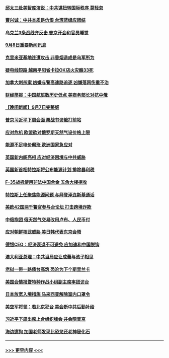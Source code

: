 #### [邱太三赴美智库演说：中共谋扭转国际秩序 莫轻忽](../pages/prog202/a103521413.md?t=09082351) 
#### [曹兴诚：中共本质是仇恨 台湾蓝绿应团结](../pages/prog202/a103521393.md?t=09082351) 
#### [乌克兰3条战线齐反击 普京开会和官员睡觉](../pages/prog202/a103521342.md?t=09082351) 
#### [9月8日重要新闻讯息](../pages/prog202/a103521283.md?t=09082351) 
#### [克里米亚基地连遭攻击 非香烟造成是乌军所为](../pages/prog202/a103521253.md?t=09082351) 
#### [疑电线短路 越南平阳省卡拉OK店火灾酿33死](../pages/prog202/a103521213.md?t=09082351) 
#### [加拿大刺杀案 凶嫌与警高速路追逐 凶嫌落网伤重不治](../pages/prog202/a103521206.md?t=09082351) 
#### [财经简报：中国航班数历史低点 美商务部长对抗中俄](../pages/prog202/a103521129.md?t=09082351) 
#### [【晚间新闻】9月7日完整版](../pages/prog202/a103521111.md?t=09082351) 
#### [普京习近平下周会面 栗战书访俄打前站](../pages/prog202/a103521002.md?t=09082351) 
#### [应对危机 欧盟欲对俄罗斯天然气设价格上限](../pages/prog202/a103520977.md?t=09082351) 
#### [能源不足电价飙涨 欧洲国家急应对](../pages/prog202/a103521007.md?t=09082351) 
#### [英国新内阁亮相 应对经济困境与中共威胁](../pages/prog202/a103520975.md?t=09082351) 
#### [英国新首相特拉斯将公布能源计划 排除暴利税](../pages/prog202/a103520905.md?t=09082351) 
#### [F-35战机使用非法中国合金 五角大楼拒收](../pages/prog202/a103520864.md?t=09082351) 
#### [特拉斯上任聚焦能源问题 与拜登泽连斯基通话](../pages/prog202/a103520810.md?t=09082351) 
#### [美欧42国两千警官参与台论坛 打击跨境诈欺](../pages/prog202/a103520812.md?t=09082351) 
#### [中俄抱团 俄天然气交易改用卢布、人民币付](../pages/prog202/a103520816.md?t=09082351) 
#### [应对朝鲜核武威胁 美日韩代表东京会晤](../pages/prog202/a103520806.md?t=09082351) 
#### [德银CEO：经济衰退不可避免 应加速和中国脱钩](../pages/prog202/a103520769.md?t=09082351) 
#### [澳大利亚总理：中共当局应让成蕾与孩子相见](../pages/prog202/a103520804.md?t=09082351) 
#### [老挝一带一路债台高筑 恐沦为下个斯里兰卡](../pages/prog202/a103520661.md?t=09082351) 
#### [美国会情报暨特种作战小组副主席率团访台](../pages/prog202/a103520653.md?t=09082351) 
#### [日本放宽入境措施 马来西亚解除室内口罩令](../pages/prog202/a103520621.md?t=09082351) 
#### [美空军将领：若北京犯台 美会断中共后勤补给](../pages/prog202/a103520616.md?t=09082351) 
#### [习近平下周出席上合组织峰会 并会晤普京](../pages/prog202/a103520606.md?t=09082351) 
#### [海边遛狗 加国老师发现比恐龙还老神秘化石](../pages/prog202/a103520559.md?t=09082351) 

----
#### [ >>> 更早内容 <<< ](../indexes/prog202-earlier.md)
